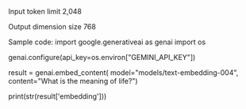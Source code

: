 
Input token limit
2,048

Output dimension size
768

Sample code:
import google.generativeai as genai
import os

genai.configure(api_key=os.environ["GEMINI_API_KEY"])

result = genai.embed_content(
        model="models/text-embedding-004",
        content="What is the meaning of life?")

print(str(result['embedding']))